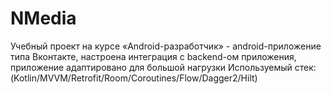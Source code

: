 # NMedia 

Учебный проект на курсе «Android-разработчик» - android-приложение типа Вконтакте, настроена интеграция с backend-ом приложения, приложение адаптировано для большой нагрузки 
Используемый стек: (Kotlin/MVVM/Retrofit/Room/Coroutines/Flow/Dagger2/Hilt)
